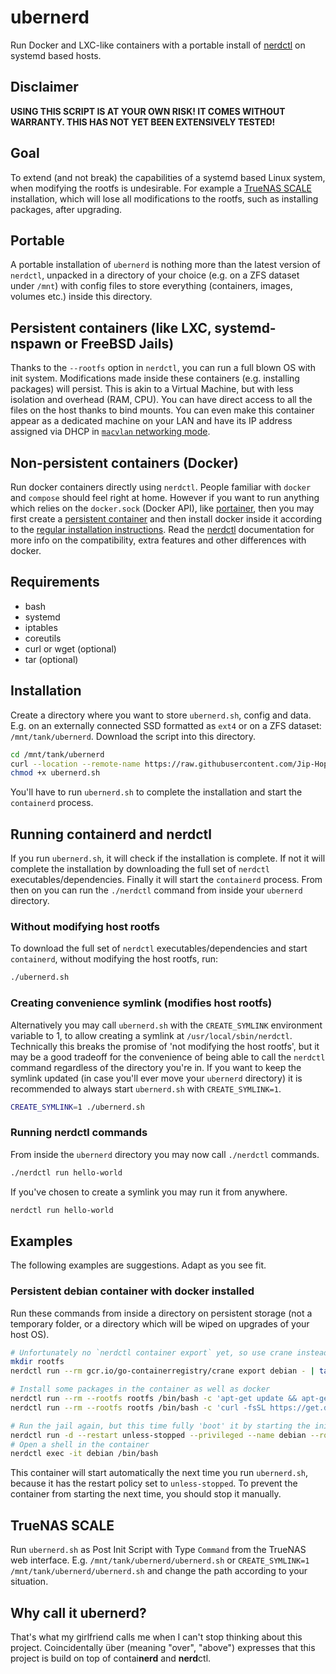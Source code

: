 # ubernerd
Run Docker and LXC-like containers with a portable install of [nerdctl](https://github.com/containerd/nerdctl) on systemd based hosts.

## Disclaimer

**USING THIS SCRIPT IS AT YOUR OWN RISK! IT COMES WITHOUT WARRANTY. THIS HAS NOT YET BEEN EXTENSIVELY TESTED!**

## Goal
To extend (and not break) the capabilities of a systemd based Linux system, when modifying the rootfs is undesirable. For example a [TrueNAS SCALE](https://www.truenas.com/truenas-scale/) installation, which will lose all modifications to the rootfs, such as installing packages, after upgrading.

## Portable
A portable installation of `ubernerd` is nothing more than the latest version of `nerdctl`, unpacked in a directory of your choice (e.g. on a ZFS dataset under `/mnt`) with config files to store everything (containers, images, volumes etc.) inside this directory.

## Persistent containers (like LXC, systemd-nspawn or FreeBSD Jails)
Thanks to the `--rootfs` option in `nerdctl`, you can run a full blown OS with init system. Modifications made inside these containers (e.g. installing packages) will persist. This is akin to a Virtual Machine, but with less isolation and overhead (RAM, CPU). You can have direct access to all the files on the host thanks to bind mounts. You can even make this container appear as a dedicated machine on your LAN and have its IP address assigned via DHCP in [`macvlan` networking mode](https://github.com/containerd/nerdctl/blob/main/docs/cni.md#macvlanipvlan-networks).

## Non-persistent containers (Docker)
Run docker containers directly using `nerdctl`. People familiar with `docker` and `compose` should feel right at home. However if you want to run anything which relies on the `docker.sock` (Docker API), like [portainer](https://github.com/portainer/portainer/issues/5964), then you may first create a [persistent container](#persistent-containers-like-lxc-systemd-nspawn-or-freebsd-jails) and then install docker inside it according to the [regular installation instructions](https://docs.docker.com/engine/install/#server). Read the [nerdctl](https://github.com/containerd/nerdctl) documentation for more info on the compatibility, extra features and other differences with docker.

## Requirements
- bash
- systemd
- iptables
- coreutils
- curl or wget (optional)
- tar (optional)

## Installation
Create a directory where you want to store `ubernerd.sh`, config and data. E.g. on an externally connected SSD formatted as `ext4` or on a ZFS dataset: `/mnt/tank/ubernerd`. Download the script into this directory.

```sh
cd /mnt/tank/ubernerd
curl --location --remote-name https://raw.githubusercontent.com/Jip-Hop/ubernerd/main/ubernerd.sh
chmod +x ubernerd.sh
```

You'll have to run `ubernerd.sh` to complete the installation and start the `containerd` process.

## Running containerd and nerdctl
If you run `ubernerd.sh`, it will check if the installation is complete. If not it will complete the installation by downloading the full set of `nerdctl` executables/dependencies. Finally it will start the `containerd` process. From then on you can run the `./nerdctl` command from inside your `ubernerd` directory.

### Without modifying host rootfs
To download the full set of `nerdctl` executables/dependencies and start `containerd`, without modifying the host rootfs, run:

```sh
./ubernerd.sh
```

### Creating convenience symlink (modifies host rootfs)
Alternatively you may call `ubernerd.sh` with the `CREATE_SYMLINK` environment variable to 1, to allow creating a symlink at `/usr/local/sbin/nerdctl`. Technically this breaks the promise of 'not modifying the host rootfs', but it may be a good tradeoff for the convenience of being able to call the `nerdctl` command regardless of the directory you're in. If you want to keep the symlink updated (in case you'll ever move your `ubernerd` directory) it is recommended to always start `ubernerd.sh` with `CREATE_SYMLINK=1`.

```sh
CREATE_SYMLINK=1 ./ubernerd.sh
```

### Running nerdctl commands
From inside the `ubernerd` directory you may now call `./nerdctl` commands.

```sh
./nerdctl run hello-world
```

If you've chosen to create a symlink you may run it from anywhere.

```sh
nerdctl run hello-world
```

## Examples

The following examples are suggestions. Adapt as you see fit.

### Persistent debian container with docker installed

Run these commands from inside a directory on persistent storage (not a temporary folder, or a directory which will be wiped on upgrades of your host OS).

```sh
# Unfortunately no `nerdctl container export` yet, so use crane instead to unpack a docker image
mkdir rootfs
nerdctl run --rm gcr.io/go-containerregistry/crane export debian - | tar xvC rootfs

# Install some packages in the container as well as docker
nerdctl run --rm --rootfs rootfs /bin/bash -c 'apt-get update && apt-get -y install init curl'
nerdctl run --rm --rootfs rootfs /bin/bash -c 'curl -fsSL https://get.docker.com | sh'

# Run the jail again, but this time fully 'boot' it by starting the init process
nerdctl run -d --restart unless-stopped --privileged --name debian --rootfs rootfs /sbin/init
# Open a shell in the container
nerdctl exec -it debian /bin/bash
```

This container will start automatically the next time you run `ubernerd.sh`, because it has the restart policy set to `unless-stopped`. To prevent the container from starting the next time, you should stop it manually.

## TrueNAS SCALE
Run `ubernerd.sh` as Post Init Script with Type `Command` from the TrueNAS web interface. E.g. `/mnt/tank/ubernerd/ubernerd.sh` or `CREATE_SYMLINK=1 /mnt/tank/ubernerd/ubernerd.sh` and change the path according to your situation.

## Why call it ubernerd?
That's what my girlfriend calls me when I can't stop thinking about this project. Coincidentally über (meaning "over", "above") expresses that this project is build on top of contai**nerd** and **nerd**ctl.